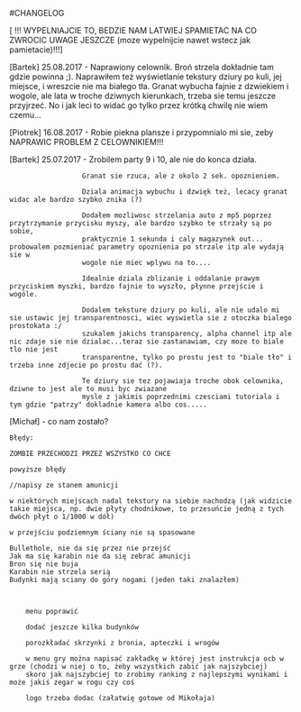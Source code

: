 ﻿#CHANGELOG

[ !!! WYPELNIAJCIE TO, BEDZIE NAM LATWIEJ SPAMIETAC NA CO ZWROCIC UWAGE JESZCZE (moze wypelnijcie nawet wstecz jak pamietacie)!!!]

[Bartek] 25.08.2017 - Naprawiony celownik. Broń strzela dokładnie tam gdzie powinna ;). Naprawiłem też wyświetlanie tekstury dziury po kuli, jej miejsce, i wreszcie nie ma białego tła. Granat wybucha fajnie z dzwiekiem i wogole, ale lata w troche dziwnych kierunkach, trzeba sie temu jeszcze przyjrzeć. No i jak leci to widać go tylko przez krótką chwilę nie wiem czemu...

[Piotrek] 16.08.2017 - Robie piekna plansze i przypomnialo mi sie, zeby NAPRAWIC PROBLEM Z CELOWNIKIEM!!!

[Bartek] 25.07.2017 - Zrobilem party 9 i 10, ale nie do konca działa.

                      Granat sie rzuca, ale z okolo 2 sek. opoznieniem.
                      
                      Dziala animacja wybuchu i dzwięk też, lecacy granat widac ale bardzo szybko znika (?)
                      
                      Dodałem mozliwosc strzelania auto z mp5 poprzez przytrzymanie przycisku myszy, ale bardzo szybko te strzały są po sobie, 
                      praktycznie 1 sekunda i caly magazynek out... probowalem pozmieniać parametry opoznienia po strzale itp ale wydają sie w
                      wogole nie miec wplywu na to....
                      
                      Idealnie dziala zblizanie i oddalanie prawym przyciskiem myszki, bardzo fajnie to wyszło, płynne przejście i wogóle.
                      
                      Dodalem teksture dziury po kuli, ale nie udalo mi sie ustawic jej transparentnosci, wiec wyswietla sie z otoczka bialego prostokata :/
                      szukalem jakichs transparency, alpha channel itp ale nic zdaje sie nie dzialac...teraz sie zastanawiam, czy moze to biale tlo nie jest 
                      transparentne, tylko po prostu jest to "biale tło" i trzeba inne zdjecie po prostu dać (?).
                      
                      Te dziury sie tez pojawiaja troche obok celownika, dziwne to jest ale to musi byc zwiazane
                      mysle z jakimis poprzednimi czesciami tutoriala i tym gdzie "patrzy" dokladnie kamera albo cos.....
                      
               
[Michał] - co nam zostało?

	Błędy:

	ZOMBIE PRZECHODZI PRZEZ WSZYSTKO CO CHCE

	powyższe błędy

	//napisy ze stanem amunicji     

	w niektórych miejscach nadal tekstury na siebie nachodzą (jak widzicie takie miejsca, np. dwie płyty chodnikowe, to przesuńcie jedną z tych dwóch płyt o 1/1000 w dół)

	w przejściu podziemnym ściany nie są spasowane

	Bullethole, nie da się przez nie przejść 
	Jak ma się karabin nie da się zebrać amunicji
	Bron się nie buja 
	Karabin nie strzela serią
	Budynki mają sciany do góry nogami (jeden taki znalazłem)
	
	
	
        menu poprawić  
                      
        dodać jeszcze kilka budynków
                      
        porozkładać skrzynki z bronia, apteczki i wrogów 
                      
        w menu gry można napisać zakładkę w której jest instrukcja ocb w grze (chodzi w niej o to, żeby wszystkich zabić jak najszybciej)
        skoro jak najszybciej to zrobimy ranking z najlepszymi wynikami i może jakiś zegar w rogu czy coś 
                      
        logo trzeba dodac (załatwię gotowe od Mikołaja)
                      
                      
                      
			
		                          

